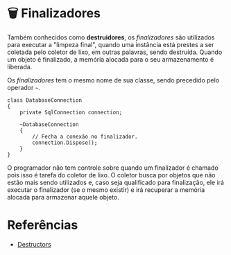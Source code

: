 # 🗑 Finalizadores 

Também conhecidos como **destruidores**, os *finalizadores* são utilizados para executar a "limpeza final", quando uma instância está prestes a ser coletada pelo coletor de lixo, em outras palavras, sendo destruída.
Quando um objeto é finalizado, a memória alocada para o seu armazenamento é liberada.

Os *finalizadores* tem o mesmo nome de sua classe, sendo precedido pelo operador `~`.

```
class DatabaseConnection
{
    private SqlConnection connection;
    
    ~DatabaseConnection
    {
        // Fecha a conexão no finalizador.
        connection.Dispose();
    }
}
```

O programador não tem controle sobre quando um finalizador é chamado pois isso é tarefa do coletor de lixo. O coletor busca por objetos que não estão mais sendo utilizados e, caso seja qualificado para finalização, ele irá executar
o finalizador (se o mesmo existir) e irá recuperar a memória alocada para armazenar aquele objeto.

# Referências

* [Destructors](https://docs.microsoft.com/en-us/dotnet/csharp/programming-guide/classes-and-structs/destructors)